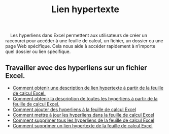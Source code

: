 ﻿---
title: Lien hypertexte
second_title: Aspose.Cells Cloud Documen
type: docs
url: /fr/hyperlinks/
aliases: [/working-with-hyperlinks/,/working-with-hyperlink/]
keywords: REST API, hyperlinks, spreadsheets, exce
description: "Cells.Cloud API pour Excel fonctionne : travailler avec des hyperliens sur un fichier Excel"
weight: 100
kwords: Excel, Office Cloud, REST API, feuille de calcul, PDF, CSV, Json, Markdwon, hyperliens
---
&nbsp;&nbsp;&nbsp;&nbsp;Les hyperliens dans Excel permettent aux utilisateurs de créer un raccourci pour accéder à une feuille de calcul, un fichier, un dossier ou une page Web spécifique. Cela nous aide à accéder rapidement à n’importe quel dossier ou lien spécifique.

## Travailler avec des hyperliens sur un fichier Excel.

- [Comment obtenir une description de lien hypertexte à partir de la feuille de calcul Excel.](/cells/fr/hyperlinks/get/)
- [Comment obtenir la description de toutes les hyperliens à partir de la feuille de calcul Excel.](/cells/fr/hyperlinks/get-all/)
- [Comment ajouter des hyperliens à la feuille de calcul Excel](/cells/fr/hyperlinks/add/)
- [Comment mettre à jour les hyperliens dans la feuille de calcul Excel](/cells/fr/hyperlinks/update/)
- [Comment supprimer tous les hyperliens de la feuille de calcul Excel](/cells/fr//hyperlinks/clear/)
- [Comment supprimer un lien hypertexte de la feuille de calcul Excel](/cells/fr//hyperlinks/delete/)

